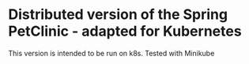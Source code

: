 # Distributed version of the Spring PetClinic - adapted for Kubernetes 

This version is intended to be run on k8s.
Tested with Minikube
